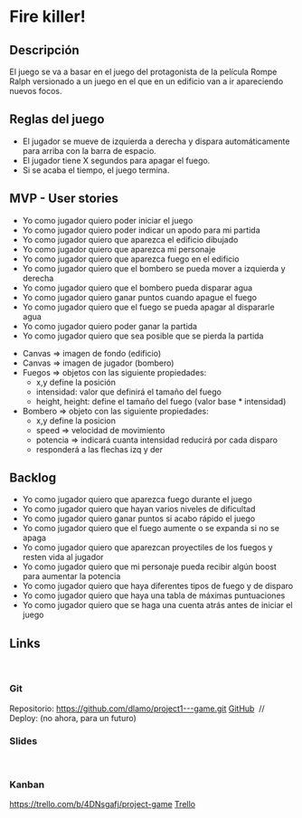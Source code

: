 # Fire killer!

## Descripción
El juego se va a basar en el juego del protagonista de la película Rompe Ralph versionado a un juego en el que en un edificio van a ir apareciendo nuevos focos. 

## Reglas del juego  
* El jugador se mueve de izquierda a derecha y dispara automáticamente para arriba con la barra de espacio.
* El jugador tiene X segundos para apagar el fuego.
* Si se acaba el tiempo, el juego termina.

## MVP - User stories
* Yo como jugador quiero poder iniciar el juego
* Yo como jugador quiero poder indicar un apodo para mi partida
* Yo como jugador quiero que aparezca el edificio dibujado
* Yo como jugador quiero que aparezca mi personaje
* Yo como jugador quiero que aparezca fuego en el edificio
* Yo como jugador quiero que el bombero se pueda mover a izquierda y derecha
* Yo como jugador quiero que el bombero pueda disparar agua
* Yo como jugador quiero ganar puntos cuando apague el fuego
* Yo como jugador quiero que el fuego se pueda apagar al dispararle agua
* Yo como jugador quiero poder ganar la partida
* Yo como jugador quiero que sea posible que se pierda la partida

<!-- Definición inicial de la estructura -->
* Canvas => imagen de fondo (edificio)
* Canvas => imagen de jugador (bombero)
* Fuegos => objetos con las siguiente propiedades:
    * x,y  define la posición
    * intensidad: valor que definirá el tamaño del fuego
    * height, height: define el tamaño del fuego (valor base * intensidad)
* Bombero => objeto con las siguiente propiedades:
    * x,y define la posicion
    * speed => velocidad de movimiento
    * potencia => indicará cuanta intensidad reducirá por cada disparo
    * responderá a las flechas izq y der 

## Backlog
* Yo como jugador quiero que aparezca fuego durante el juego <!-- SetInterval -->
* Yo como jugador quiero que hayan varios niveles de dificultad
* Yo como jugador quiero ganar puntos si acabo rápido el juego
* Yo como jugador quiero que el fuego aumente o se expanda si no se apaga
* Yo como jugador quiero que aparezcan proyectiles de los fuegos y resten vida al jugador
* Yo como jugador quiero que mi personaje pueda recibir algún boost para aumentar la potencia
* Yo como jugador quiero que haya diferentes tipos de fuego y de disparo
* Yo como jugador quiero que haya una tabla de máximas puntuaciones
* Yo como jugador quiero que se haga una cuenta atrás antes de iniciar el juego

## Links
​
### Git
Repositorio:
https://github.com/dlamo/project1---game.git
[GitHub](http://github.com) 
​
// Deploy: (no ahora, para un futuro)
​
### Slides
​
### Kanban
https://trello.com/b/4DNsgafj/project-game
[Trello](https://trello.com/)